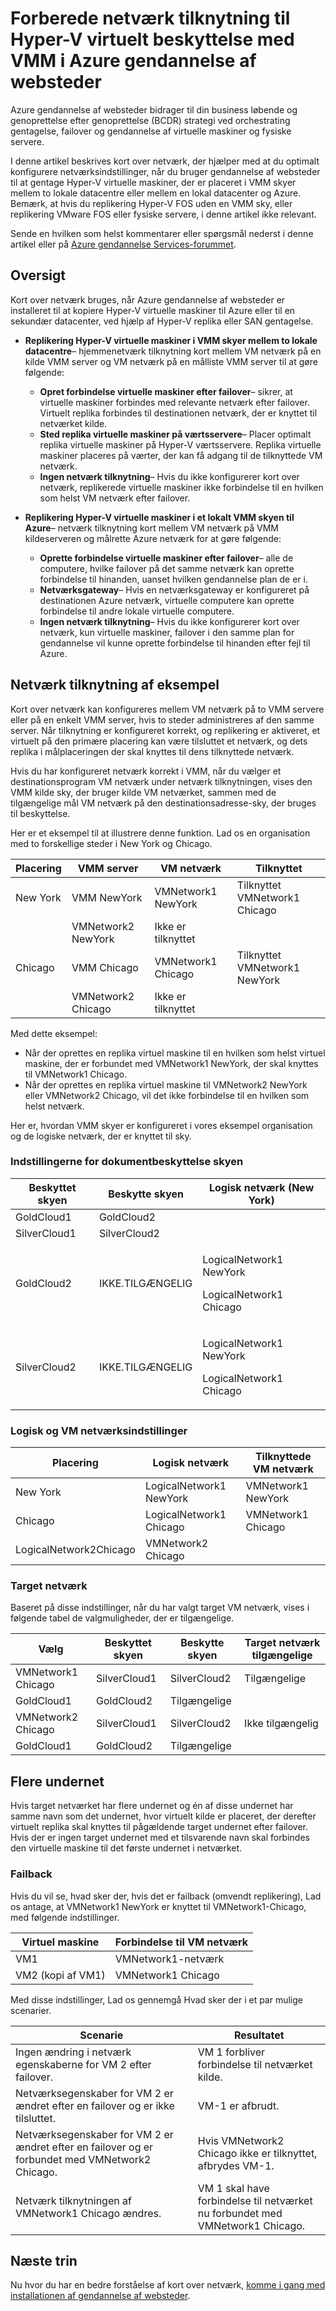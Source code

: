 <properties
    pageTitle="Forberede netværk tilknytning til Hyper-V virtuelt beskyttelse med VMM i Azure gendannelse af websteder | Microsoft Azure"
    description="Konfigurere netværk tilknytning af Hyper-V virtuelt replikering fra en lokal datacenter til Azure eller til et sekundært websted."
    services="site-recovery"
    documentationCenter=""
    authors="rayne-wiselman"
    manager="jwhit"
    editor=""/>

<tags
    ms.service="site-recovery"
    ms.devlang="na"
    ms.topic="article"
    ms.tgt_pltfrm="na"
    ms.workload="storage-backup-recovery"
    ms.date="10/05/2016"
    ms.author="raynew"/>


# <a name="prepare-network-mapping-for-hyper-v-virtual-machine-protection-with-vmm-in-azure-site-recovery"></a>Forberede netværk tilknytning til Hyper-V virtuelt beskyttelse med VMM i Azure gendannelse af websteder

Azure gendannelse af websteder bidrager til din business løbende og genoprettelse efter genoprettelse (BCDR) strategi ved orchestrating gentagelse, failover og gendannelse af virtuelle maskiner og fysiske servere.

I denne artikel beskrives kort over netværk, der hjælper med at du optimalt konfigurere netværksindstillinger, når du bruger gendannelse af websteder til at gentage Hyper-V virtuelle maskiner, der er placeret i VMM skyer mellem to lokale datacentre eller mellem en lokal datacenter og Azure. Bemærk, at hvis du replikering Hyper-V FOS uden en VMM sky, eller replikering VMware FOS eller fysiske servere, i denne artikel ikke relevant.

Sende en hvilken som helst kommentarer eller spørgsmål nederst i denne artikel eller på [Azure gendannelse Services-forummet](https://social.msdn.microsoft.com/forums/azure/home?forum=hypervrecovmgr).


## <a name="overview"></a>Oversigt

Kort over netværk bruges, når Azure gendannelse af websteder er installeret til at kopiere Hyper-V virtuelle maskiner til Azure eller til en sekundær datacenter, ved hjælp af Hyper-V replika eller SAN gentagelse.

- **Replikering Hyper-V virtuelle maskiner i VMM skyer mellem to lokale datacentre**– hjemmenetværk tilknytning kort mellem VM netværk på en kilde VMM server og VM netværk på en målliste VMM server til at gøre følgende:

    - **Opret forbindelse virtuelle maskiner efter failover**– sikrer, at virtuelle maskiner forbindes med relevante netværk efter failover. Virtuelt replika forbindes til destinationen netværk, der er knyttet til netværket kilde.
    - **Sted replika virtuelle maskiner på værtsservere**– Placer optimalt replika virtuelle maskiner på Hyper-V værtsservere. Replika virtuelle maskiner placeres på værter, der kan få adgang til de tilknyttede VM netværk.
    - **Ingen netværk tilknytning**– Hvis du ikke konfigurerer kort over netværk, replikerede virtuelle maskiner ikke forbindelse til en hvilken som helst VM netværk efter failover.

- **Replikering Hyper-V virtuelle maskiner i et lokalt VMM skyen til Azure**– netværk tilknytning kort mellem VM netværk på VMM kildeserveren og målrette Azure netværk for at gøre følgende:
    - **Oprette forbindelse virtuelle maskiner efter failover**– alle de computere, hvilke failover på det samme netværk kan oprette forbindelse til hinanden, uanset hvilken gendannelse plan de er i.
    - **Netværksgateway**– Hvis en netværksgateway er konfigureret på destinationen Azure netværk, virtuelle computere kan oprette forbindelse til andre lokale virtuelle computere.
    - **Ingen netværk tilknytning**– Hvis du ikke konfigurerer kort over netværk, kun virtuelle maskiner, failover i den samme plan for gendannelse vil kunne oprette forbindelse til hinanden efter fejl til Azure.


## <a name="network-mapping-example"></a>Netværk tilknytning af eksempel

Kort over netværk kan konfigureres mellem VM netværk på to VMM servere eller på en enkelt VMM server, hvis to steder administreres af den samme server. Når tilknytning er konfigureret korrekt, og replikering er aktiveret, et virtuelt på den primære placering kan være tilsluttet et netværk, og dets replika i målplaceringen der skal knyttes til dens tilknyttede netværk.

Hvis du har konfigureret netværk korrekt i VMM, når du vælger et destinationsprogram VM netværk under netværk tilknytningen, vises den VMM kilde sky, der bruger kilde VM netværket, sammen med de tilgængelige mål VM netværk på den destinationsadresse-sky, der bruges til beskyttelse.

Her er et eksempel til at illustrere denne funktion. Lad os en organisation med to forskellige steder i New York og Chicago.

**Placering** | **VMM server** | **VM netværk** | **Tilknyttet**
---|---|---|---
New York | VMM NewYork| VMNetwork1 NewYork | Tilknyttet VMNetwork1 Chicago
 |  | VMNetwork2 NewYork | Ikke er tilknyttet
Chicago | VMM Chicago| VMNetwork1 Chicago | Tilknyttet VMNetwork1 NewYork
 | | VMNetwork2 Chicago | Ikke er tilknyttet

Med dette eksempel:

- Når der oprettes en replika virtuel maskine til en hvilken som helst virtuel maskine, der er forbundet med VMNetwork1 NewYork, der skal knyttes til VMNetwork1 Chicago.
- Når der oprettes en replika virtuel maskine til VMNetwork2 NewYork eller VMNetwork2 Chicago, vil det ikke forbindelse til en hvilken som helst netværk.

Her er, hvordan VMM skyer er konfigureret i vores eksempel organisation og de logiske netværk, der er knyttet til sky.

### <a name="cloud-protection-settings"></a>Indstillingerne for dokumentbeskyttelse skyen

**Beskyttet skyen** | **Beskytte skyen** | **Logisk netværk (New York)**  
---|---|---
GoldCloud1 | GoldCloud2 |
SilverCloud1| SilverCloud2 |
GoldCloud2 | <p>IKKE.TILGÆNGELIG</p><p></p> | <p>LogicalNetwork1 NewYork</p><p>LogicalNetwork1 Chicago</p>
SilverCloud2 | <p>IKKE.TILGÆNGELIG</p><p></p> | <p>LogicalNetwork1 NewYork</p><p>LogicalNetwork1 Chicago</p>

### <a name="logical-and-vm-network-settings"></a>Logisk og VM netværksindstillinger

**Placering** | **Logisk netværk** | **Tilknyttede VM netværk**
---|---|---
New York | LogicalNetwork1 NewYork | VMNetwork1 NewYork
Chicago | LogicalNetwork1 Chicago | VMNetwork1 Chicago
 | LogicalNetwork2Chicago | VMNetwork2 Chicago

### <a name="target-networks"></a>Target netværk

Baseret på disse indstillinger, når du har valgt target VM netværk, vises i følgende tabel de valgmuligheder, der er tilgængelige.

**Vælg** | **Beskyttet skyen** | **Beskytte skyen** | **Target netværk tilgængelige**
---|---|---|---
VMNetwork1 Chicago | SilverCloud1 | SilverCloud2 | Tilgængelige
 | GoldCloud1 | GoldCloud2 | Tilgængelige
VMNetwork2 Chicago | SilverCloud1 | SilverCloud2 | Ikke tilgængelig
 | GoldCloud1 | GoldCloud2 | Tilgængelige



## <a name="multiple-subnets"></a>Flere undernet

Hvis target netværket har flere undernet og én af disse undernet har samme navn som det undernet, hvor virtuelt kilde er placeret, der derefter virtuelt replika skal knyttes til pågældende target undernet efter failover. Hvis der er ingen target undernet med et tilsvarende navn skal forbindes den virtuelle maskine til det første undernet i netværket.


### <a name="failback"></a>Failback

Hvis du vil se, hvad sker der, hvis det er failback (omvendt replikering), Lad os antage, at VMNetwork1 NewYork er knyttet til VMNetwork1-Chicago, med følgende indstillinger.


**Virtuel maskine** | **Forbindelse til VM netværk**
---|---
VM1 | VMNetwork1-netværk
VM2 (kopi af VM1) | VMNetwork1 Chicago

Med disse indstillinger, Lad os gennemgå Hvad sker der i et par mulige scenarier.

**Scenarie** | **Resultatet**
---|---
Ingen ændring i netværk egenskaberne for VM 2 efter failover. | VM 1 forbliver forbindelse til netværket kilde.
Netværksegenskaber for VM 2 er ændret efter en failover og er ikke tilsluttet. | VM-1 er afbrudt.
Netværksegenskaber for VM 2 er ændret efter en failover og er forbundet med VMNetwork2 Chicago. | Hvis VMNetwork2 Chicago ikke er tilknyttet, afbrydes VM-1.
Netværk tilknytningen af VMNetwork1 Chicago ændres. | VM 1 skal have forbindelse til netværket nu forbundet med VMNetwork1 Chicago.


## <a name="next-steps"></a>Næste trin

Nu hvor du har en bedre forståelse af kort over netværk, [komme i gang med installationen af gendannelse af websteder](site-recovery-best-practices.md).
